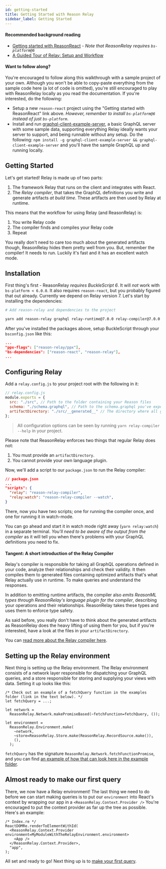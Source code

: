 ```yaml
---
id: getting-started
title: Getting Started with Reason Relay
sidebar_label: Getting Started
---
```


#### Recommended background reading

- [Getting started with ReasonReact](https://reasonml.github.io/reason-react/docs/en/installation) - _Note that ReasonRelay requires `bs-platform@6`_
- [A Guided Tour of Relay: Setup and Workflow](https://relay.dev/docs/en/experimental/a-guided-tour-of-relay#setup-and-workflow)

#### Want to follow along?

You're encouraged to follow along this walkthrough with a sample project of your own. Although you won't be able to copy-paste everything from the sample code here (a lot of code is omitted), you're still encouraged to play with ReasonRelay locally as you read the documentation. If you're interested, do the following:

- Setup a new `reason-react` project using the "Getting started with ReasonReact" link above. _However, remember to install `bs-platform@6` instead of just `bs-platform`_.
- Install and run [graphql-client-example-server](https://github.com/zth/graphql-client-example-server), a basic GraphQL server with some sample data, supporting everything Relay ideally wants your server to support, and being runnable without any setup. Do the following: `npm install -g graphql-client-example-server && graphql-client-example-server` and you'll have the sample GraphQL up and running locally.

## Getting Started

Let's get started! Relay is made up of two parts:

1. The framework Relay that runs on the client and integrates with React.
2. The _Relay compiler_, that takes the GraphQL definitions you write and generate artifacts _at build time_. These artifacts are then used by Relay at runtime.

This means that the workflow for using Relay (and ReasonRelay) is:

1. You write Relay code
2. The compiler finds and compiles your Relay code
3. Repeat

You really don't need to care too much about the generated artifacts though, ReasonRelay hides them pretty well from you. But, remember the compiler! It needs to run. Luckily it's fast and it has an excellent watch mode.

## Installation

First thing's first - ReasonRelay _requires BuckleScript 6_. It will _not_ work with `bs-platform < 6.0.0`. It also requires `reason-react`, but you probably figured that out already. Currently we depend on Relay version 7. Let's start by installing the dependencies:

```bash
# Add reason-relay and dependencies to the project

yarn add reason-relay graphql relay-runtime@7.0.0 relay-compiler@7.0.0 react-relay@experimental relay-config@7.0.0
```

After you've installed the packages above, setup BuckleScript through your `bsconfig.json` like this:

```json
...
"ppx-flags": ["reason-relay/ppx"],
"bs-dependencies": ["reason-react", "reason-relay"],
...
```

## Configuring Relay

Add a `relay.config.js` to your project root with the following in it:

```js
// relay.config.js
module.exports = {
  src: "./src", // Path to the folder containing your Reason files
  schema: "./schema.graphql", // Path to the schema.graphql you've exported from your API. Don't know what this is? run `npx get-graphql-schema http://path/to/my/graphql/server > schema.graphql` in your root
  artifactDirectory: "./src/__generated__" // The directory where all generated files will be emitted
};
```

> All configuration options can be seen by running `yarn relay-compiler --help` in your project.

Please note that ReasonRelay enforces two things that regular Relay does not:

1. You must provide an `artifactDirectory`.
2. You cannot provide your own language plugin.

Now, we'll add a script to our `package.json` to run the Relay compiler:

```json
// package.json
...
"scripts": {
  "relay": "reason-relay-compiler",
  "relay:watch": "reason-relay-compiler --watch",
}
```

There, now you have two scripts; one for running the compiler once, and one for running it in watch-mode.

You can go ahead and start it in watch mode right away (`yarn relay:watch`) in a separate terminal. _You'll need to be aware of the output from the compiler_ as it will tell you when there's problems with your GraphQL definitions you need to fix.

#### Tangent: A short introduction of the Relay Compiler

Relay's compiler is responsible for taking all GraphQL operations defined in your code, analyze their relationships and check their validity. It then compiles them to generated files containing optimized artifacts that's what Relay actually use in runtime. To make queries and understand the responses.

In addition to emitting runtime artifacts, the compiler also _emits ReasonML types through ReasonRelay's language plugin for the compiler_, describing your operations and their relationships. ReasonRelay takes these types and uses them to enforce type safety.

As said before, you really don't have to think about the generated artifacts as ReasonRelay does the heavy lifting of using them for you, but if you're interested, have a look at the files in your `artifactDirectory`.

You can [read more about the Relay compiler here](https://relay.dev/docs/en/graphql-in-relay.html#relay-compiler).

## Setting up the Relay environment

Next thing is setting up the Relay environment. The Relay environment consists of a network layer responsible for dispatching your GraphQL queries, and a store responsible for storing and supplying your views with data. Setting it up looks like this:

```reason
/* Check out an example of a fetchQuery function in the examples folder (link in the text below). */
let fetchQuery = ...;

let network =
  ReasonRelay.Network.makePromiseBased(~fetchFunction=fetchQuery, ());

let environment =
  ReasonRelay.Environment.make(
    ~network,
    ~store=ReasonRelay.Store.make(ReasonRelay.RecordSource.make()),
    (),
  );
```

`fetchQuery` has the signature `ReasonRelay.Network.fetchFunctionPromise`, and you can find [an example of how that can look here in the example folder](https://github.com/zth/reason-relay/blob/master/example/src/RelayEnv.re).

## Almost ready to make our first query

There, we now have a Relay environment! The last thing we need to do before we can start making queries is to put our `environment` into React's context by wrapping our app in a `<ReasonRelay.Context.Provider />` You're encouraged to put the context provider as far up the tree as possible. Here's an example:

```reason
/* Index.re */
ReactDOMRe.renderToElementWithId(
  <ReasonRelay.Context.Provider environment=MyModuleWithTheRelayEnvironment.environment>
    <App />
  </ReasonRelay.Context.Provider>,
  "app",
);
```

All set and ready to go! Next thing up is to [make your first query](querying).
